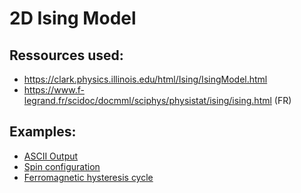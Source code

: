 # 2D Ising Model

## Ressources used:
- https://clark.physics.illinois.edu/html/Ising/IsingModel.html
- https://www.f-legrand.fr/scidoc/docmml/sciphys/physistat/ising/ising.html (FR)

## Examples:
- [ASCII Output](examples/ascii_output.md)
- [Spin configuration](examples/spin_configuration.md)
- [Ferromagnetic hysteresis cycle](examples/hyste.md)